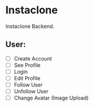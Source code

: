 # Instaclone

Instaclone Backend.

## User:

-   [ ] Create Account
-   [ ] See Profile
-   [ ] Login
-   [ ] Edit Profile
-   [ ] Follow User
-   [ ] Unfollow User
-   [ ] Change Avatar (Image Upload)
